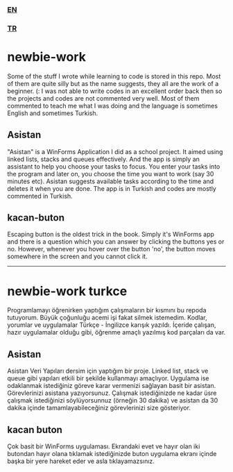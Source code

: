 ### [EN](#newbie-work)
### [TR](#newbie-work-turkce)


# newbie-work
Some of the stuff I wrote while learning to code is stored in this repo. Most of them are quite silly but as the name suggests, they all are the work of a beginner. (:
I was not able to write codes in an excellent order back then so the projects and codes are not commented very well. Most of them commented to teach me what I was doing and the language is sometimes English and sometimes Turkish.


## Asistan
"Asistan" is a WinForms Application I did as a school project. It aimed using linked lists, stacks and queues effectively. 
And the app is simply an assistant to help you choose your tasks to focus. You enter your tasks into the program and later on, you choose the time you want to work (say 30 minutes etc). Asistan suggests available tasks according to the time and deletes it when you are done. The app is in Turkish and codes are mostly commented in Turkish.

## kacan-buton
Escaping button is the oldest trick in the book. Simply it's WinForms app and there is a question which you can answer by clicking the buttons yes or no. However, whenever you hover over the button 'no', the button moves somewhere in the screen and you cannot click it.


*****


# newbie-work turkce
Programlamayı öğrenirken yaptığım çalışmaların bir kısmını bu repoda tutuyorum. Büyük çoğunluğu acemi işi fakat silmek istemedim. Kodlar, yorumlar ve uygulamalar Türkçe - İngilizce karışık yazıldı. İçeride çalışan, hazır uygulamalar olduğu gibi, öğrenme amaçlı yazılmış kod parçaları da var.

## Asistan 
Asistan Veri Yapıları dersim için yaptığım bir proje. Linked list, stack ve queue gibi yapıları etkili bir şekilde kullanmayı amaçlıyor. 
Uygulama ise odaklanmak istediğiniz göreve karar vermenizi sağlayan basit bir asistan. Görevlerinizi asistana yazıyorsunuz. Çalışmak istediğinizde ne kadar üsre çalışmak istediğinizi söylüyorsunnuz (örneğin 30 dakika) ve asistan da 30 dakika içinde tamamlayabileceğiniz görevlerinizi size gösteriyor.

## kacan buton
Çok basit bir WinForms uygulaması. Ekrandaki evet ve hayır olan iki butondan hayır olana tıklamak istediğinizde buton uygulama ekranı içinde başka bir yere hareket eder ve asla tıklayamazsınız.
